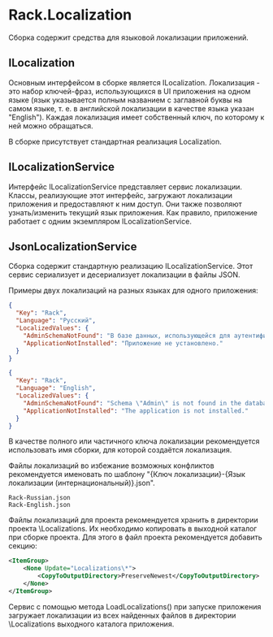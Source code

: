 # Rack.Localization

Сборка содержит средства для языковой локализации приложений. 

## ILocalization

Основным интерфейсом в сборке является ILocalization. Локализация - это набор ключей-фраз, использующихся в UI приложения на одном языке (язык указывается полным названием с заглавной буквы на самом языке, т. е. в английской локализации в качестве языка указан "English"). Каждая локализация имеет собственный ключ, по которому к ней можно обращаться. 

В сборке присутствует стандартная реализация Localization.

## ILocalizationService

Интерфейс ILocalizationService представляет сервис локализации. Классы, реализующие этот интерфейс, загружают локализации приложения и предоставляют к ним доступ. Они также позволяют узнать/изменить текущий язык приложения. Как правило, приложение работает с одним экземпляром ILocalizationService.

## JsonLocalizationService

Сборка содержит стандартную реализацию ILocalizationService. Этот сервис сериализует и десериализует локализации в файлы JSON.  

Примеры двух локализаций на разных языках для одного приложения:
```json
{
  "Key": "Rack",
  "Language": "Русский",
  "LocalizedValues": {
    "AdminSchemaNotFound": "В базе данных, использующейся для аутентификации, не найдена схема \"Admin\". Проверьте корректность строки подключения.",
    "ApplicationNotInstalled": "Приложение не установлено."
  }
}
```
```json
{
  "Key": "Rack",
  "Language": "English",
  "LocalizedValues": {
    "AdminSchemaNotFound": "Schema \"Admin\" is not found in the database used for authentication. Please check if the connection string is valid.",
    "ApplicationNotInstalled": "The application is not installed."
  }
}
```

В качестве полного или частичного ключа локализации рекомендуется использовать имя сборки, для которой создаётся локализация.
 
Файлы локализаций во избежание возможных конфликтов рекомендуется именовать по шаблону "{Ключ локализации}-{Язык локализации (интернациональный)}.json".

```
Rack-Russian.json
Rack-English.json
```

Файлы локализаций для проекта рекомендуется хранить в директории проекта \Localizations. Их необходимо копировать в выходной каталог при сборке проекта. Для этого в файл проекта рекомендуется добавить секцию:
```xml
<ItemGroup>
    <None Update="Localizations\*">
        <CopyToOutputDirectory>PreserveNewest</CopyToOutputDirectory>
    </None>
</ItemGroup>
```

Сервис с помощью метода LoadLocalizations() при запуске приложения загружает локализации из всех найденных файлов в директории \Localizations выходного каталога приложения.

